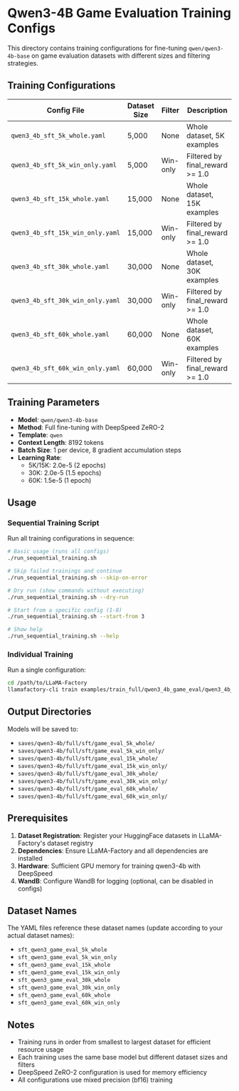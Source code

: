 # Qwen3-4B Game Evaluation Training Configs

This directory contains training configurations for fine-tuning `qwen/qwen3-4b-base` on game evaluation datasets with different sizes and filtering strategies.

## Training Configurations

| Config File | Dataset Size | Filter | Description |
|-------------|-------------|--------|-------------|
| `qwen3_4b_sft_5k_whole.yaml` | 5,000 | None | Whole dataset, 5K examples |
| `qwen3_4b_sft_5k_win_only.yaml` | 5,000 | Win-only | Filtered by final_reward >= 1.0 |
| `qwen3_4b_sft_15k_whole.yaml` | 15,000 | None | Whole dataset, 15K examples |
| `qwen3_4b_sft_15k_win_only.yaml` | 15,000 | Win-only | Filtered by final_reward >= 1.0 |
| `qwen3_4b_sft_30k_whole.yaml` | 30,000 | None | Whole dataset, 30K examples |
| `qwen3_4b_sft_30k_win_only.yaml` | 30,000 | Win-only | Filtered by final_reward >= 1.0 |
| `qwen3_4b_sft_60k_whole.yaml` | 60,000 | None | Whole dataset, 60K examples |
| `qwen3_4b_sft_60k_win_only.yaml` | 60,000 | Win-only | Filtered by final_reward >= 1.0 |

## Training Parameters

- **Model**: `qwen/qwen3-4b-base`
- **Method**: Full fine-tuning with DeepSpeed ZeRO-2
- **Template**: `qwen`
- **Context Length**: 8192 tokens
- **Batch Size**: 1 per device, 8 gradient accumulation steps
- **Learning Rate**: 
  - 5K/15K: 2.0e-5 (2 epochs)
  - 30K: 2.0e-5 (1.5 epochs)
  - 60K: 1.5e-5 (1 epoch)

## Usage

### Sequential Training Script

Run all training configurations in sequence:

```bash
# Basic usage (runs all configs)
./run_sequential_training.sh

# Skip failed trainings and continue
./run_sequential_training.sh --skip-on-error

# Dry run (show commands without executing)
./run_sequential_training.sh --dry-run

# Start from a specific config (1-8)
./run_sequential_training.sh --start-from 3

# Show help
./run_sequential_training.sh --help
```

### Individual Training

Run a single configuration:

```bash
cd /path/to/LLaMA-Factory
llamafactory-cli train examples/train_full/qwen3_4b_game_eval/qwen3_4b_sft_5k_whole.yaml
```

## Output Directories

Models will be saved to:
- `saves/qwen3-4b/full/sft/game_eval_5k_whole/`
- `saves/qwen3-4b/full/sft/game_eval_5k_win_only/`
- `saves/qwen3-4b/full/sft/game_eval_15k_whole/`
- `saves/qwen3-4b/full/sft/game_eval_15k_win_only/`
- `saves/qwen3-4b/full/sft/game_eval_30k_whole/`
- `saves/qwen3-4b/full/sft/game_eval_30k_win_only/`
- `saves/qwen3-4b/full/sft/game_eval_60k_whole/`
- `saves/qwen3-4b/full/sft/game_eval_60k_win_only/`

## Prerequisites

1. **Dataset Registration**: Register your HuggingFace datasets in LLaMA-Factory's dataset registry
2. **Dependencies**: Ensure LLaMA-Factory and all dependencies are installed
3. **Hardware**: Sufficient GPU memory for training qwen3-4b with DeepSpeed
4. **WandB**: Configure WandB for logging (optional, can be disabled in configs)

## Dataset Names

The YAML files reference these dataset names (update according to your actual dataset names):
- `sft_qwen3_game_eval_5k_whole`
- `sft_qwen3_game_eval_5k_win_only`
- `sft_qwen3_game_eval_15k_whole`
- `sft_qwen3_game_eval_15k_win_only`
- `sft_qwen3_game_eval_30k_whole`
- `sft_qwen3_game_eval_30k_win_only`
- `sft_qwen3_game_eval_60k_whole`
- `sft_qwen3_game_eval_60k_win_only`

## Notes

- Training runs in order from smallest to largest dataset for efficient resource usage
- Each training uses the same base model but different dataset sizes and filters
- DeepSpeed ZeRO-2 configuration is used for memory efficiency
- All configurations use mixed precision (bf16) training
